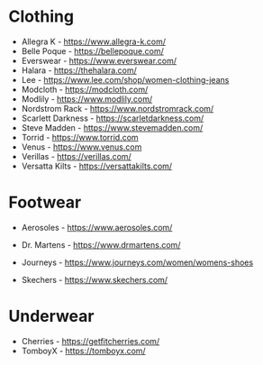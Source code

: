 # Clothing

- Allegra K - https://www.allegra-k.com/
- Belle Poque - https://bellepoque.com/
- Everswear - https://www.everswear.com/
- Halara - https://thehalara.com/
- Lee - https://www.lee.com/shop/women-clothing-jeans
- Modcloth - https://modcloth.com/
- Modlily - https://www.modlily.com/
- Nordstrom Rack - https://www.nordstromrack.com/
- Scarlett Darkness - https://scarletdarkness.com/
- Steve Madden - https://www.stevemadden.com/
- Torrid - https://www.torrid.com
- Venus - https://www.venus.com
- Verillas - https://verillas.com/
- Versatta Kilts - https://versattakilts.com/

# Footwear

- Aerosoles - https://www.aerosoles.com/
- Dr. Martens - https://www.drmartens.com/
- Journeys - https://www.journeys.com/women/womens-shoes

- Skechers - https://www.skechers.com/

# Underwear

- Cherries - https://getfitcherries.com/
- TomboyX - https://tomboyx.com/


